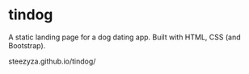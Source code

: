 # tindog
A static landing page for a dog dating app. Built with HTML, CSS (and Bootstrap).

steezyza.github.io/tindog/
